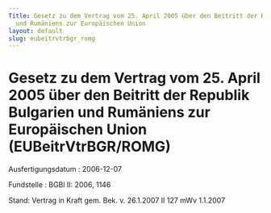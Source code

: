 ```yaml
---
Title: Gesetz zu dem Vertrag vom 25. April 2005 über den Beitritt der Republik Bulgarien
  und Rumäniens zur Europäischen Union
layout: default
slug: eubeitrvtrbgr_romg
---
```


# Gesetz zu dem Vertrag vom 25. April 2005 über den Beitritt der Republik Bulgarien und Rumäniens zur Europäischen Union (EUBeitrVtrBGR/ROMG)

Ausfertigungsdatum
:   2006-12-07

Fundstelle
:   BGBl II: 2006, 1146

Stand: Vertrag in Kraft gem. Bek. v. 26.1.2007 II 127 mWv 1.1.2007
